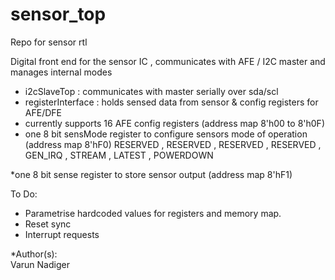 # sensor_top
Repo for sensor rtl

Digital front end for the sensor IC , communicates with AFE / I2C master and manages internal modes
* i2cSlaveTop            : communicates with master serially over sda/scl                           
* registerInterface      : holds sensed data from sensor & config registers for AFE/DFE
* currently supports 16 AFE config registers (address map 8'h00 to 8'h0F) 
* one 8 bit sensMode register to configure sensors mode of operation  (address map 8'hF0)
                                       RESERVED , RESERVED , RESERVED , RESERVED , GEN_IRQ , STREAM , LATEST , POWERDOWN

*one 8 bit sense register to store sensor output (address map 8'hF1)

To Do:                                                       
* Parametrise hardcoded values for registers and memory map.
* Reset sync    
* Interrupt requests 

                                                            
*Author(s):                                                   
Varun Nadiger

